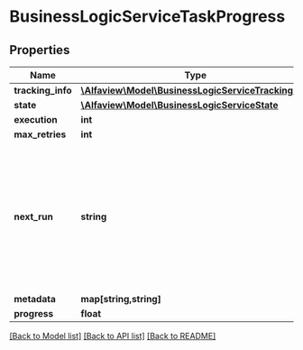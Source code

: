 # BusinessLogicServiceTaskProgress

## Properties
Name | Type | Description | Notes
------------ | ------------- | ------------- | -------------
**tracking_info** | [**\Alfaview\Model\BusinessLogicServiceTrackingInfo**](BusinessLogicServiceTrackingInfo.md) |  | [optional] 
**state** | [**\Alfaview\Model\BusinessLogicServiceState**](BusinessLogicServiceState.md) |  | [optional] 
**execution** | **int** |  | [optional] 
**max_retries** | **int** |  | [optional] 
**next_run** | **string** | unix timestamp in seconds; optional, use it if non-empty; denotes timestamp after which execution will take place. | [optional] 
**metadata** | **map[string,string]** |  | [optional] 
**progress** | **float** |  | [optional] 

[[Back to Model list]](../README.md#documentation-for-models) [[Back to API list]](../README.md#documentation-for-api-endpoints) [[Back to README]](../README.md)


